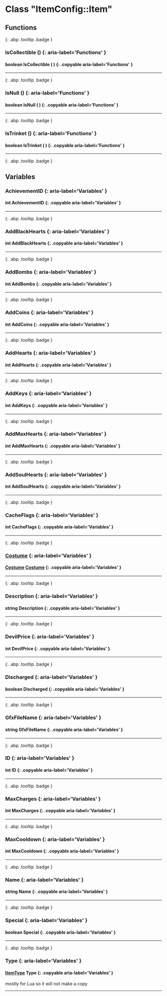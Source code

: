 # Class "ItemConfig::Item"
## Functions
[ ](#){: .abp .tooltip .badge }
### IsCollectible () {: aria-label='Functions' }
#### boolean IsCollectible ( )  {: .copyable aria-label='Functions' }

___ 
[ ](#){: .abp .tooltip .badge }
### IsNull () {: aria-label='Functions' }
#### boolean IsNull ( )  {: .copyable aria-label='Functions' }

___ 
[ ](#){: .abp .tooltip .badge }
### IsTrinket () {: aria-label='Functions' }
#### boolean IsTrinket ( )  {: .copyable aria-label='Functions' }

___ 
[ ](#){: .abp .tooltip .badge }
## Variables
### AchievementID {: aria-label='Variables' }
#### int AchievementID  {: .copyable aria-label='Variables' }

___ 
[ ](#){: .abp .tooltip .badge }
### AddBlackHearts {: aria-label='Variables' }
#### int AddBlackHearts  {: .copyable aria-label='Variables' }

___ 
[ ](#){: .abp .tooltip .badge }
### AddBombs {: aria-label='Variables' }
#### int AddBombs  {: .copyable aria-label='Variables' }

___ 
[ ](#){: .abp .tooltip .badge }
### AddCoins {: aria-label='Variables' }
#### int AddCoins  {: .copyable aria-label='Variables' }

___ 
[ ](#){: .abp .tooltip .badge }
### AddHearts {: aria-label='Variables' }
#### int AddHearts  {: .copyable aria-label='Variables' }

___ 
[ ](#){: .abp .tooltip .badge }
### AddKeys {: aria-label='Variables' }
#### int AddKeys  {: .copyable aria-label='Variables' }

___ 
[ ](#){: .abp .tooltip .badge }
### AddMaxHearts {: aria-label='Variables' }
#### int AddMaxHearts  {: .copyable aria-label='Variables' }

___ 
[ ](#){: .abp .tooltip .badge }
### AddSoulHearts {: aria-label='Variables' }
#### int AddSoulHearts  {: .copyable aria-label='Variables' }

___ 
[ ](#){: .abp .tooltip .badge }
### CacheFlags {: aria-label='Variables' }
#### int CacheFlags  {: .copyable aria-label='Variables' }

___ 
[ ](#){: .abp .tooltip .badge }
### [Costume](../ItemConfig_Costume) {: aria-label='Variables' }
####   [Costume](../ItemConfig_Costume) [Costume](../ItemConfig_Costume)  {: .copyable aria-label='Variables' }

___ 
[ ](#){: .abp .tooltip .badge }
### Description {: aria-label='Variables' }
#### string Description  {: .copyable aria-label='Variables' }

___ 
[ ](#){: .abp .tooltip .badge }
### DevilPrice {: aria-label='Variables' }
#### int DevilPrice  {: .copyable aria-label='Variables' }

___ 
[ ](#){: .abp .tooltip .badge }
### Discharged {: aria-label='Variables' }
#### boolean Discharged  {: .copyable aria-label='Variables' }

___ 
[ ](#){: .abp .tooltip .badge }
### GfxFileName {: aria-label='Variables' }
#### string GfxFileName  {: .copyable aria-label='Variables' }

___ 
[ ](#){: .abp .tooltip .badge }
### ID {: aria-label='Variables' }
#### int ID  {: .copyable aria-label='Variables' }

___ 
[ ](#){: .abp .tooltip .badge }
### MaxCharges {: aria-label='Variables' }
#### int MaxCharges  {: .copyable aria-label='Variables' }

___ 
[ ](#){: .abp .tooltip .badge }
### MaxCooldown {: aria-label='Variables' }
#### int MaxCooldown  {: .copyable aria-label='Variables' }

___ 
[ ](#){: .abp .tooltip .badge }
### Name {: aria-label='Variables' }
#### string Name  {: .copyable aria-label='Variables' }

___ 
[ ](#){: .abp .tooltip .badge }
### Special {: aria-label='Variables' }
#### boolean Special  {: .copyable aria-label='Variables' }

___ 
[ ](#){: .abp .tooltip .badge }
### Type {: aria-label='Variables' }
#### [ItemType](../enums/ItemType) Type  {: .copyable aria-label='Variables' }
mostly for Lua so it will not make a copy 
___ 
